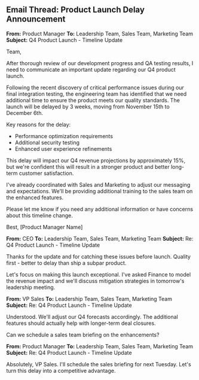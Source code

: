 ## Email Thread: Product Launch Delay Announcement

**From:** Product Manager
**To:** Leadership Team, Sales Team, Marketing Team
**Subject:** Q4 Product Launch - Timeline Update

Team,

After thorough review of our development progress and QA testing results, I need to communicate an important update regarding our Q4 product launch.

Following the recent discovery of critical performance issues during our final integration testing, the engineering team has identified that we need additional time to ensure the product meets our quality standards. The launch will be delayed by 3 weeks, moving from November 15th to December 6th.

Key reasons for the delay:
- Performance optimization requirements
- Additional security testing
- Enhanced user experience refinements

This delay will impact our Q4 revenue projections by approximately 15%, but we're confident this will result in a stronger product and better long-term customer satisfaction.

I've already coordinated with Sales and Marketing to adjust our messaging and expectations. We'll be providing additional training to the sales team on the enhanced features.

Please let me know if you need any additional information or have concerns about this timeline change.

Best,
[Product Manager Name]

**From:** CEO
**To:** Leadership Team, Sales Team, Marketing Team
**Subject:** Re: Q4 Product Launch - Timeline Update

Thanks for the update and for catching these issues before launch. Quality first - better to delay than ship a subpar product.

Let's focus on making this launch exceptional. I've asked Finance to model the revenue impact and we'll discuss mitigation strategies in tomorrow's leadership meeting.

**From:** VP Sales
**To:** Leadership Team, Sales Team, Marketing Team
**Subject:** Re: Q4 Product Launch - Timeline Update

Understood. We'll adjust our Q4 forecasts accordingly. The additional features should actually help with longer-term deal closures.

Can we schedule a sales team briefing on the enhancements?

**From:** Product Manager
**To:** Leadership Team, Sales Team, Marketing Team
**Subject:** Re: Q4 Product Launch - Timeline Update

Absolutely, VP Sales. I'll schedule the sales briefing for next Tuesday. Let's turn this delay into a competitive advantage.